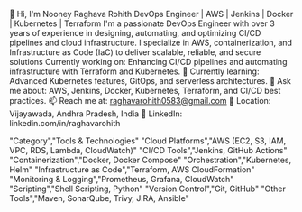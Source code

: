 👋 Hi, I'm Nooney Raghava Rohith
DevOps Engineer | AWS | Jenkins | Docker | Kubernetes | Terraform
I'm a passionate DevOps Engineer with over 3 years of experience in designing, automating, and optimizing CI/CD pipelines and cloud infrastructure. I specialize in AWS, containerization, and Infrastructure as Code (IaC) to deliver scalable, reliable, and secure solutions
Currently working on: Enhancing CI/CD pipelines and automating infrastructure with Terraform and Kubernetes.
🌱 Currently learning: Advanced Kubernetes features, GitOps, and serverless architectures.
💬 Ask me about: AWS, Jenkins, Docker, Kubernetes, Terraform, and CI/CD best practices.
📫 Reach me at: raghavarohith0583@gmail.com
📍 Location: Vijayawada, Andhra Pradesh, India
🔗 LinkedIn: linkedin.com/in/raghavarohith 

"Category","Tools & Technologies"
"Cloud Platforms","AWS (EC2, S3, IAM, VPC, RDS, Lambda, CloudWatch)"
"CI/CD Tools","Jenkins, GitHub Actions"
"Containerization","Docker, Docker Compose"
"Orchestration","Kubernetes, Helm"
"Infrastructure as Code","Terraform, AWS CloudFormation"
"Monitoring & Logging","Prometheus, Grafana, CloudWatch"
"Scripting","Shell Scripting, Python"
"Version Control","Git, GitHub"
"Other Tools","Maven, SonarQube, Trivy, JIRA, Ansible"

